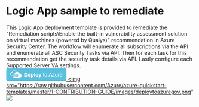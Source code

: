 # Logic App sample to remediate

This Logic App deployment template is provided to remediate the "Remediation scripts\Enable the built-in vulnerability assessment solution on virtual machines (powered by Qualys)" recommendation in Azure Security Center.  The workflow will enumerate all 
subscriptions via the API and enumerate all ASC Security Tasks via API.  Then for each task for this recommendation
get the security task details via API.  Lastly configure each Supported Server VA settings.  
<a href="https://portal.azure.com/#create/Microsoft.Template/uri/https:%2F%2Fraw.githubusercontent.com%2FAzure%2FAzure-Security-Center%2Fmaster%2FSecure%20Score%2FVulnerability%20assessment%20should%20be%20enabled%20on%20your%20SQL%20servers%2FLogic%20App%2Fazuredeploy.json" target="_blank">
    <img src="https://raw.githubusercontent.com/Azure/azure-quickstart-templates/master/1-CONTRIBUTION-GUIDE/images/deploytoazure.png"/>
</a>
<a href="https://portal.azure.com/#create/Microsoft.Template/uri/https:%2F%2Fraw.githubusercontent.com%2FAzure%2FAzure-Security-Center%2Fmaster%2FSecure%20Score%2FVulnerability%20assessment%20should%20be%20enabled%20on%20your%20SQL%20servers%2FLogic%20App%2Fazuredeploy.json" target="_blank">
<img src="https://raw.githubusercontent.com/Azure/azure-quickstart-templates/master/1-CONTRIBUTION-GUIDE/images/deploytoazuregov.png"
</a>
<a href="http://armviz.io/#/?load=https:%2F%2Fraw.githubusercontent.com%2FAzure%2FAzure-Security-Center%2Fmaster%2FSecure%20Score%2FVulnerability%20assessment%20should%20be%20enabled%20on%20your%20SQL%20servers%2FLogic%20App%2Fazuredeploy.json" target="_blank">
    <img src="http://armviz.io/visualizebutton.png"/>
</a>

